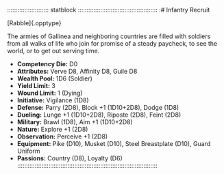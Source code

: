 :::::::::::::::::::::::: statblock ::::::::::::::::::::::::::::::::::::::::::::::
:# Infantry Recruit

[Rabble]{.opptype}

The armies of Gallinea and neighboring countries are filled with
soldiers from all walks of life who join for promise of a steady
paycheck, to see the world, or to get out serving time.

- **Competency Die:** D0
- **Attributes:** Verve D8, Affinity D8, Guile D8
- **Wealth Pool:** 1D6 (Soldier)
- **Yield Limit:** 3
- **Wound Limit:** 1 (Dying)
- **Initiative:** Vigilance (1D8)
- **Defense:** Parry (2D8), Block +1 (1D10+2D8), Dodge (1D8)
- **Dueling:** Lunge +1 (1D10+2D8), Riposte (2D8), Feint (2D8)
- **Military:** Brawl (1D8), Aim +1 (1D10+2D8)
- **Nature:** Explore +1 (2D8)
- **Observation:** Perceive +1 (2D8)
- **Equipment:** Pike (D10), Musket (D10), Steel Breastplate (D10), Guard Uniform
- **Passions:** Country (D8), Loyalty (D6)
:::::::::::::::::::::::::::::::::::::::::::::::::::::::::::::::::::::::::::::::::
